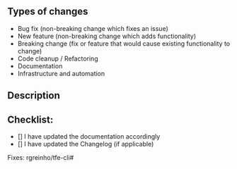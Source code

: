 Types of changes
----------------
<!--
What types of changes does your code introduce?
Select all the choices that apply:
-->

- Bug fix (non-breaking change which fixes an issue)
- New feature (non-breaking change which adds functionality)
- Breaking change (fix or feature that would cause existing functionality to change)
- Code cleanup / Refactoring
- Documentation
- Infrastructure and automation

Description
-----------
<!--
Describe your changes in detail.
Add a screenshot if applicable.
-->


<!--
Motivation and Context
Why is this change required? What problem does it solve?
-->


<!--
How Has This Been Tested?
Add any information that could help the reviewer to validate the PR.
Please describe in detail how you tested your changes, include details
of your testing environment, and the tests you ran to see how your
change affects other areas of the code, etc.
-->


Checklist:
----------
<!--
Go over all the following points, and put an `x` in all the boxes that
apply. If you're unsure about any of these, don't hesitate to ask.
We're here to help!
-->

- [] I have updated the documentation accordingly
- [] I have updated the Changelog (if applicable)

<!--
Place the URL of the issue here if this PR fixes an existing issue.
Use either the `username/repository#` syntax (preferred) or the *FULL* URL.
-->
Fixes: rgreinho/tfe-cli#
